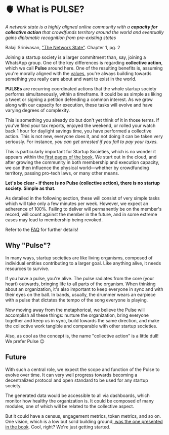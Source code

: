 # 🫀 What is PULSE?

_A network state is a highly aligned online community with a **capacity for collective action** that crowdfunds territory around the world and eventually gains diplomatic recognition from pre-existing states_

Balaji Srinivasan, ["The Network State"](https://thenetworkstate.com/the-network-state-in-one-sentence). Chapter 1, pg. 2

Joining a startup society is a larger commitment than, say, joining a WhatsApp group. One of the key differences is regarding **collective action**, which we call **Pulse** around here. One of the resulting benefits is, assuming you're morally aligned with the [values](../start-here/values.md), you're always building towards something you really care about and want to exist in the world.

**PULSEs** are recurring coordinated actions that the whole startup society performs simultaneously, within a timeframe. It could be as simple as liking a tweet or signing a petition defending a common interest. As we grow along with our capacity for execution, these tasks will evolve and have varying degrees of complexity.

This is something you already do but don't yet think of it in those terms. If you've filed your tax reports, enjoyed the weekend, or rolled your watch back 1 hour for daylight savings time, you have performed a collective action. This is not new, everyone does it, and not doing it can be taken very seriously. For instance, _you can get arrested if you fail to pay your taxes._

This is particularly important for Startup Societies, which is no wonder it appears within the[ first pages of the book](https://thenetworkstate.com/the-network-state-in-one-sentence). We start out in the cloud, and after growing the community in both membership and execution capacity, we can then influence the physical world—whether by crowdfunding territory, passing pro-tech laws, or many other means.

**Let's be clear - if there is no Pulse (collective action), there is no startup society. Simple as that.**

As detailed in the following section, these will consist of very simple tasks which will take only a few minutes per week. However, we expect an adherence of 100%. Failing to deliver will permanently be on the member's record, will count against the member in the future, and in some extreme cases may lead to membership being revoked.

Refer to the [FAQ](broken-reference) for further details!

## Why "Pulse"?

In many ways, startup societies are like living organisms, composed of individual entities contributing to a larger goal. Like anything alive, it needs resources to survive.

If you have a pulse, you're alive. The pulse radiates from the core (your heart) outwards, bringing life to all parts of the organism. When thinking about an organization, it's also important to keep everyone in sync and with their eyes on the ball. In bands, usually, the drummer wears an earpiece with a pulse that dictates the tempo of the song everyone is playing.

Now moving away from the metaphorical, we believe the Pulse will accomplish all these things: nurture the organization, bring everyone together and keep us in sync, build towards the same direction, and make the collective work tangible and comparable with other startup societies.

Also, as cool as the concept is, the name "collective action" is a little dull! We prefer Pulse 😉

## Future

With such a central role, we expect the scope and function of the Pulse to evolve over time. It can very well progress towards becoming a decentralized protocol and open standard to be used for any startup society.

The generated data would be accessible to all via dashboards, which monitor how healthy the organization is. It could be composed of many modules, one of which will be related to the collective aspect.

But it could have a census, engagement metrics, token metrics, and so on. One vision, which is a low but solid building ground,[ was the one presented in the book](https://thenetworkstate.com/the-network-state-in-one-image). Cool, right? We're just getting started.
